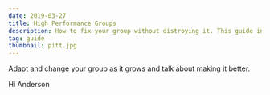 ```yaml
---
date: 2019-03-27
title: High Performance Groups 
description: How to fix your group without distroying it. This guide introduces the retrospective group discussion technique.  
tag: guide
thumbnail: pitt.jpg
---
```

Adapt and change your group as it grows and talk about making it better.


Hi Anderson


